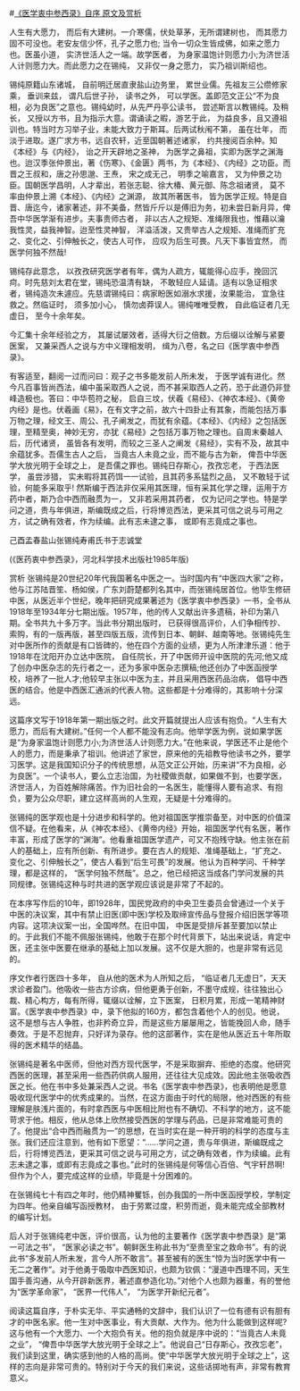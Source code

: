#[《医学衷中参西录》自序 原文及赏析](https://www.vrrw.net/wx/14442.html)

人生有大愿力， 而后有大建树。一介寒儒，伏处草茅，无所谓建树也， 而其愿力固不可没也。老安友信少怀，孔子之愿力也; 当令一切众生皆成佛，如来之愿力也。医虽小道， 实济世活人之一端。故学医者， 为身家温饱计则愿力小;为济世活人计则愿力大。而此愿力之在锡纯， 又非仅一身之愿力， 实乃祖训斯绍也。

锡纯原籍山东诸城， 自前明迁居直隶盐山边务里， 累世业儒。先祖友三公缵修家乘， 垂训来兹， 谓凡后世子孙， 读书之外， 可以学医。盖即范文正公“不为良相，必为良医”之意也。锡纯幼时，从先严丹亭公读书， 尝述斯言以教锡纯。及稍长， 又授以方书，且为指示大意。谓诵读之暇，游艺于此， 为益良多，且又遵祖训也。特当时方习举子业，未能大致力于斯耳。后两试秋闱不第， 虽在壮年， 而淡于进取。遂广求方书，远自农轩，近至国朝著述诸家， 约共搜阅百余种。知《本经》与《内经》， 诒之开天辟地之圣神， 为医学之鼻祖，实即为医学之渊海也。迨汉季张仲景出，著《伤寒》、《金匮》两书，为《本经》、《内经》之功臣。而晋之王叔和，唐之孙思邈、王焘， 宋之成无己， 明季之喻嘉言， 又为仲景之功臣。国朝医学昌明，人才辈出，若张志聪、徐大椿、黄元御、陈念祖诸贤， 莫不率由仲景上溯《本经》、《内经》之渊源， 故其所著医书， 皆为医学正规。特是自晋、唐迄今，诸家著述，非不美备，然皆斤斤以是傅旧为务，初未尝日新月异，俾吾中华医学渐有进步。夫事贵师古者， 非以古人之规矩、准绳限我也，惟藉以瀹我性灵，益我神智。迨至性灵神智， 洋溢活泼，又贵举古人之规矩、准绳而扩充之、变化之、引伸触长之，使古人可作， 应叹为后生可畏。凡天下事皆宜然， 而医学何独不然哉!

锡纯存此意念， 以孜孜研究医学者有年，偶为人疏方，辄能得心应手，挽回沉疴。时先慈刘太君在堂，锡纯恐温清有缺， 不敢轻应人延请。适有以急证相求者，锡纯造次未遽应。先慈谓锡纯曰：病家盼医如溺水求援，汝果能治， 宜急往救之。然临证时， 须多加小心， 慎勿卤莽误人。锡纯唯唯受教， 自此临证者几无虚日， 至今十余年矣。

今汇集十余年经验之方， 其屡试屡效者，适得大衍之倍数。方后缀以诠解与紧要医案， 又兼采西人之说与方中义理相发明， 缉为八卷，名之曰《医学衷中参西录》。

有客适至，翻阅一过而问曰：观子之书多能发前人所未发， 于医学诚有进化。然今凡百事皆尚西法，编中虽采取西人之说，而不甚采取西人之药，恐于此道仍非登峰造极也。答曰：中华苞符之秘， 启自三坟，伏羲《易经》、《神农本经》、《黄帝内经》是也。伏羲画《易》，在有文字之前，故六十四卦止有其象，而能包括万事万物之理，经文王、周公、孔子阐发之，而犹有余蕴。《本经》、《内经》之包括医理，至精至奥，神妙无穷，亦犹《易经》之包括万事万物之理也。自周末秦越人后，历代诸贤， 虽皆各有发明，而较之三圣人之阐发《易经》，实有不及，故其中余蕴犹多。吾儒生古人之后， 当竟古人未竟之业，而不能与古为新， 俾吾中华医学大放光明于全球之上， 是吾儒之罪也。锡纯日存斯心，孜孜忘老， 于西法医学， 虽尝涉猎， 实未暇将其药饵一一试验，且其药多系猛烈之品， 又不敢轻于试验，何能多采取乎! 然斯编于西法非仅采用其医理，恒有采其化学之理，运用于方药中者，斯乃合中西而融贯为一， 又非若采用其药者， 仅为记问之学也。特是学问之道，贵与年俱进，斯编既成之后，行将博览西法，更采其可信之说与可用之方，试之确有效者，作为续编。此有志未逮之事， 或即有志竟成之事也。

己酉孟春盐山张锡纯寿甫氏书于志诚堂

(《医药衷中参西录》，河北科学技术出版社1985年版)



赏析 张锡纯是20世纪20年代我国著名中医之一。当时国内有“中医四大家”之称，他与江苏陆晋笙、杨如侯，广东刘蔚楚都列名其中，而张锡纯居首位。他毕生修研中医，从医近半个世纪，晚年把研究成果著述为《医学衷中参西录》一书，全书从1918年至1934年分七期出版。1957年，他的传人又献出许多遗稿，补印为第八期。全书共九十多万字。当此书分期出版时， 已获得很高评价，人们争相传抄、索购，有的一版再版，甚至四版五版，流传到日本、朝鲜、越南等地。张锡纯先生对中医所作的贡献是有口皆碑的，他在四个方面的业绩，更为人所津津乐道：他于1918年在沈阳开办立达中医院， 自任院长，开了中医师开设中医院的先河;他又成了创办中医杂志的先行者之一，还为多家中医杂志撰稿;他还创办了中医函授学校，培养了一批人才;他较早主张以中医为主，并且采用西医药品治病， 倡导中西医的结合。他是中西医汇通派的代表人物。这些都是十分难得的，其影响十分深远。

这篇序文写于1918年第一期出版之时。此文开篇就提出人应该有抱负。“人生有大愿力，而后有大建树。”任何一个人都不能没有志向。他举学医为例，说如果学医是“为身家温饱计则愿力小;为济世活人计则愿力大。”在他来说，学医还不止是他个人的愿力，而是秉承了祖训。他讲述了家世，原来他的先祖教导他读书之外，要学习医学。这是我国知识分子的传统思想，从范文正公开始，历来讲“不为良相，必为良医”。一个读书人，要么立志治国，为社稷做贡献，如果做不到，也要学医，济世活人，为百姓解除痛苦。作为旧社会的一名医生，能懂得人要有追求、有抱负，要为公众尽职，建立这样高尚的人生观，无疑是十分难得的。

张锡纯的医学观也是十分进步和科学的。他对祖国医学推崇备至，对中医的价值深信不疑。在他看来，从《神农本经》、《黄帝内经》开始，祖国医学代有名医，著作丰富，形成了医学的“渊海”。他看重祖国医学遗产，可又不抱残守缺。他主张在前人的基础上，应有所创新、有所进步。要在古人的规矩、准绳基础上，“扩充之、变化之、引伸触长之”，使古人看到“后生可畏”的发展。他认为百种学问、千种学理，都是这样的， “医学何独不然哉”。总之，他已经把这当成各门学问发展的共同规律。张锡纯这种与时共进的医学观应该说是非常了不起的。

在本序写作后的10年，即1928年，国民党政府的中央卫生委员会曾通过一个关于中医的决议案，其中有禁止旧医(即中医)学校及取缔宣传品与登报介绍旧医学等项内容。这项决议案一出，全国哗然。在旧中国， 中医是受排斥甚至要加以禁止的。于此我们不能不佩服张锡纯，他敢于在那个时代背景下，站出来说话，肯定中医，还主张中医要在继承的基础上加以发展。这不仅是大胆的，也是非常有远见的。

序文作者行医四十多年， 自从他的医术为人所知之后， “临证者几无虚日”，天天求诊者盈门。他吸收一些古方诊病，但他更勇于创新，不墨守成规，往往独出心裁、精心构方，每有所得，辄缀以诠解，立下医案， 日积月累，形成一笔精神财富。《医学衷中参西录》中，录下他拟的160方，都包含着他个人的创见。他说，这不是想与古人争胜，也非矜奇立异，而是这些方屡屡用之，皆能挽回人命，随手奏效。于是不忍抛弃，只好详为录存。他的这部著作，实在是他从医近五十年所取得的医术精华的结晶。

张锡纯是著名中医师，但他对西方现代医学，不是采取摒弃、拒绝的态度。他研究西医的医理，甚至采用一些西药供病人服用，还往往大见成效。因此他主张吸收西医之长。他在书中多处兼采西人之说。书名《医学衷中参西录》，也表明他是愿意吸收现代医学中的优秀成果的。当然，在这方面由于时代的局限，他对西医的有些理解是肤浅片面的，有时拿西医与中医相比附也有不确切、不科学的地方，这不能苛求于他。相反，他从总体上欣然接受西医的学理与药品，已是非常难能可贵的了。他提出“合中西而融贯为一”的思想，在当时实在是一种开明的科学的态度与主张。我们还应注意到，他有如下愿望：“……学问之道，贵与年俱进，斯编既成之后，行将博览西法，更采其可信之说与可用之方，试之确有效者，作为续编。此有志未逮之事，或即有志竟成之事也。”此时的张锡纯是何等信心百倍、气宇轩昂啊!但作为个人，要完成这样的业绩，毕竟是十分困难的。

在张锡纯七十有四之年时，他仍精神矍铄，创办我国的一所中医函授学校，学制定为四年。他亲自编写函授教材， 由于劳累过度，积劳而逝，竟未能完成全部教材的编写计划。

后人对于张锡纯老中医，评价很高，认为他的主要著作《医学衷中参西录》是“第一可法之书”， “医家必读之书”。朝鲜医生称此书为“至贵至宝之救命书”。有的说此书“多发前人所未发，言今人所不敢言”。甚至被有的医生“惊为当时医学中有一无二之著作”。对于他勇于吸取中西医知识，也颇为钦佩：“漫道中西理不同，天生国手善沟通，从今开辟新医界，著述直参造化功。”对他个人也颇为器重，有的誉他为“医学革命家”， “医界一代伟人”， “为医学开新纪元者”。

阅读这篇自序，于朴实无华、平实通畅的文辞中，我们认识了一位有德有识有胆有才的中医名家。他一生对中医事业，有大贡献、大作为。他为什么能做到这样呢?这与他有一个大愿力、一个大抱负有关。他的抱负就是序中说的：“当竟古人未竟之业”， “俾吾中华医学大放光明于全球之上”。他说自己“日存斯心，孜孜忘老”，我们读到这里，确实感到他的人格的高尚。使“中华医学大放光明于全球之上”，这样的志向是非常可贵的。特别对于今天的我们来说，这些话掷地有声，非常有教育意义。

